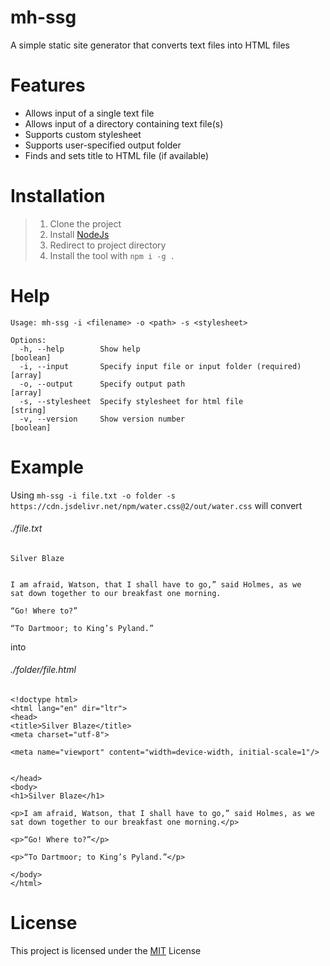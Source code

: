 # mh-ssg

A simple static site generator that converts text files into HTML files

# Features

- Allows input of a single text file
- Allows input of a directory containing text file(s)
- Supports custom stylesheet
- Supports user-specified output folder
- Finds and sets title to HTML file (if available)

# Installation

> 1.  Clone the project
> 2.  Install [NodeJs](https://nodejs.org/en/)
> 3.  Redirect to project directory
> 4.  Install the tool with `npm i -g .`

# Help

```
Usage: mh-ssg -i <filename> -o <path> -s <stylesheet>

Options:
  -h, --help        Show help                                          [boolean]
  -i, --input       Specify input file or input folder (required)        [array]
  -o, --output      Specify output path                                  [array]
  -s, --stylesheet  Specify stylesheet for html file                    [string]
  -v, --version     Show version number                                [boolean]
```

# Example

Using `mh-ssg -i file.txt -o folder -s https://cdn.jsdelivr.net/npm/water.css@2/out/water.css` will convert

###### ./file.txt

```
Silver Blaze


I am afraid, Watson, that I shall have to go,” said Holmes, as we
sat down together to our breakfast one morning.

“Go! Where to?”

“To Dartmoor; to King’s Pyland.”
```

into

###### ./folder/file.html

```
<!doctype html>
<html lang="en" dir="ltr">
<head>
<title>Silver Blaze</title>
<meta charset="utf-8">

<meta name="viewport" content="width=device-width, initial-scale=1"/>


</head>
<body>
<h1>Silver Blaze</h1>

<p>I am afraid, Watson, that I shall have to go,” said Holmes, as we sat down together to our breakfast one morning.</p>

<p>“Go! Where to?”</p>

<p>“To Dartmoor; to King’s Pyland.”</p>

</body>
</html>
```

# License

This project is licensed under the [MIT](https://github.com/minhhang107/mh-ssg/blob/main/LICENSE) License
